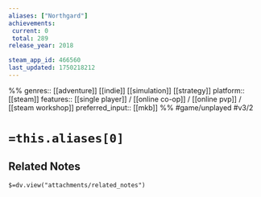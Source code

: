 ```yaml
---
aliases: ["Northgard"]
achievements:
 current: 0
 total: 289
release_year: 2018

steam_app_id: 466560
last_updated: 1750218212
---
```

%%
genres:: [[adventure]] [[indie]] [[simulation]] [[strategy]]
platform:: [[steam]]
features:: [[single player]] / [[online co-op]] / [[online pvp]] / [[steam workshop]]
preferred_input:: [[mkb]]
%%
#game/unplayed
#v3/2

# `=this.aliases[0]`
## Related Notes
`$=dv.view("attachments/related_notes")`